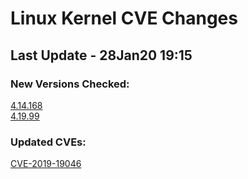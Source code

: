 
# **Linux Kernel CVE Changes**

## Last Update - 28Jan20 19:15

### **New Versions Checked:**

[4.14.168](streams/4.14)  
[4.19.99](streams/4.19)  


### **Updated CVEs:**

[CVE-2019-19046](cves/CVE-2019-19046)  
